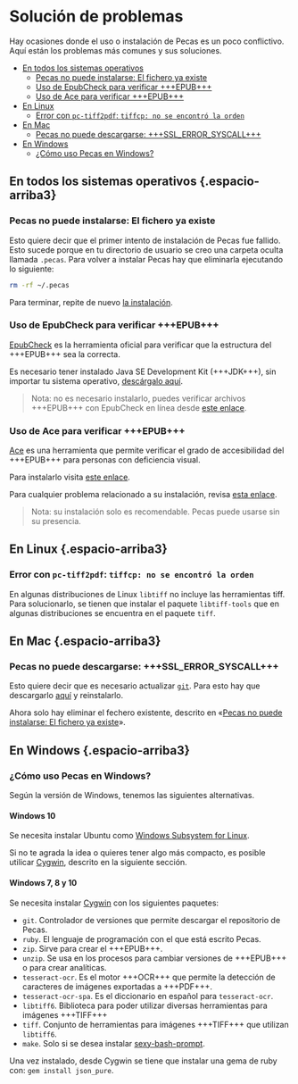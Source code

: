 # Solución de problemas

Hay ocasiones donde el uso o instalación de Pecas es un poco conflictivo.
Aquí están los problemas más comunes y sus soluciones.

* [En todos los sistemas operativos](#en-todos-los-sistemas-operativos)
  * [Pecas no puede instalarse: El fichero ya existe](#pecas-no-puede-instalarse-el-fichero-ya-existe)
  * [Uso de EpubCheck para verificar +++EPUB+++](#uso-de-epubcheck-para-verificar-epub)
  * [Uso de Ace para verificar +++EPUB+++](#uso-de-ace-para-verificar-epub)
* [En Linux](#en-linux)
  * [Error con `pc-tiff2pdf`: `tiffcp: no se encontró la orden`](#error-con-pctiff2pdf-tiffcp-no-se-encontro-la-orden)
* [En Mac](#en-mac)
  * [Pecas no puede descargarse: +++SSL_ERROR_SYSCALL+++](#pecas-no-puede-descargarse-ssl-error-syscall)
* [En Windows](#en-windows)
  * [¿Cómo uso Pecas en Windows?](#como-uso-pecas-en-windows)

## En todos los sistemas operativos {.espacio-arriba3}

### Pecas no puede instalarse: El fichero ya existe

Esto quiere decir que el primer intento de instalación de Pecas fue
fallido. Esto sucede porque en tu directorio de usuario se creo una
carpeta oculta llamada `.pecas`. Para volver a instalar Pecas hay
que eliminarla ejecutando lo siguiente:

```bash
rm -rf ~/.pecas
```

Para terminar, repite de nuevo [la instalación](../index.html#instalacion).

### Uso de EpubCheck para verificar +++EPUB+++

[EpubCheck](https://github.com/IDPF/epubcheck) es la herramienta oficial 
para verificar que la estructura del +++EPUB+++ sea la correcta.

Es necesario tener instalado Java SE Development Kit (+++JDK+++),
sin importar tu sistema operativo, [descárgalo aquí](http://www.oracle.com/technetwork/java/javase/downloads/jdk8-downloads-2133151.html).

> Nota: no es necesario instalarlo, puedes verificar archivos +++EPUB+++
> con EpubCheck en línea desde [este enlace](http://validator.idpf.org/).

### Uso de Ace para verificar +++EPUB+++

[Ace](https://daisy.github.io/ace/) es una herramienta que permite
verificar el grado de accesibilidad del +++EPUB+++ para personas con
deficiencia visual.

Para instalarlo visita [este enlace](https://daisy.github.io/ace/getting-started/installation/).

Para cualquier problema relacionado a su instalación, revisa [esta enlace](https://daisy.github.io/ace/help/troubleshooting/).

> Nota: su instalación solo es recomendable. Pecas puede usarse sin su
> presencia.

## En Linux {.espacio-arriba3}

### Error con `pc-tiff2pdf`: `tiffcp: no se encontró la orden`

En algunas distribuciones de Linux `libtiff` no incluye las herramientas
tiff. Para solucionarlo, se tienen que instalar el paquete `libtiff-tools`
que en algunas distribuciones se encuentra en el paquete `tiff`.

## En Mac {.espacio-arriba3}

### Pecas no puede descargarse: +++SSL_ERROR_SYSCALL+++

Esto quiere decir que es necesario actualizar [`git`](https://git-scm.com/). 
Para esto hay que descargarlo [aquí](https://sourceforge.net/projects/git-osx-installer/files/git-2.18.0-intel-universal-mavericks.dmg/download?use_mirror=autoselect)
y reinstalarlo.

Ahora solo hay eliminar el fechero existente, descrito en «[Pecas no puede instalarse: El fichero ya existe](#pecas-no-puede-instalarse-el-fichero-ya-existe)».

## En Windows {.espacio-arriba3}

### ¿Cómo uso Pecas en Windows?

Según la versión de Windows, tenemos las siguientes alternativas.

#### Windows 10

Se necesita instalar Ubuntu como 
[Windows Subsystem for Linux](https://docs.microsoft.com/en-us/windows/wsl/install-win10).

Si no te agrada la idea o quieres tener algo más compacto, es posible
utilicar [Cygwin](https://www.cygwin.com/), descrito en la siguiente
sección.

#### Windows 7, 8 y 10

Se necesita instalar [Cygwin](https://www.cygwin.com/) con los 
siguientes paquetes:

* `git`. Controlador de versiones que permite descargar el repositorio de Pecas.
* `ruby`. El lenguaje de programación con el que está escrito Pecas.
* `zip`. Sirve para crear el +++EPUB+++.
* `unzip`. Se usa en los procesos para cambiar versiones de +++EPUB+++ o para crear analíticas.
* `tesseract-ocr`. Es el motor +++OCR+++ que permite la detección de caracteres de imágenes exportadas a +++PDF+++.
* `tesseract-ocr-spa`. Es el diccionario en español para `tesseract-ocr`.
* `libtiff6`. Biblioteca para poder utilizar diversas herramientas para imágenes +++TIFF+++
* `tiff`. Conjunto de herramientas para imágenes +++TIFF+++ que utilizan `libtiff6`.
* `make`. Solo si se desea instalar [sexy-bash-prompt](https://github.com/NikaZhenya/sexy-bash-prompt).

Una vez instalado, desde Cygwin se tiene que instalar una gema de ruby 
con: `gem install json_pure`.

